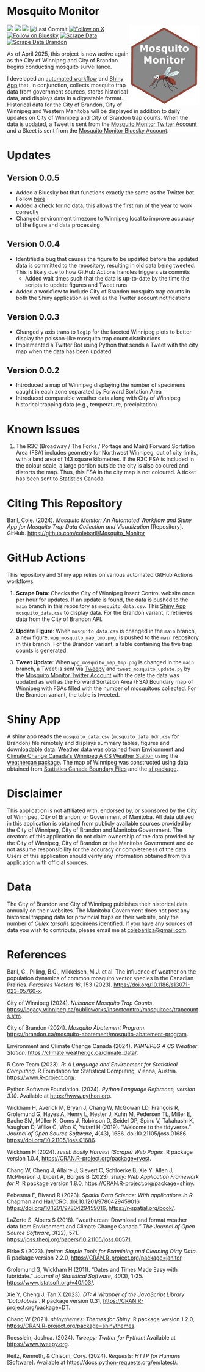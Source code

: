 # Mosquito Monitor  

<img src='mosquito_monitor_hexsticker.png' align="right" height="210" />

[![](https://img.shields.io/badge/Shiny-shinyapps.io-blue?style=flat&labelColor=white&logo=RStudio&logoColor=blue)](https://colewb.shinyapps.io/Mosquito_Monitor/) 
![](https://img.shields.io/badge/Status-Active-green) 
![](https://img.shields.io/badge/Version-0.0.5-orange)
![Last Commit](https://img.shields.io/github/last-commit/colebaril/Mosquito_Monitor)
[![Follow on X](https://img.shields.io/badge/X-Follow-blue?logo=x&logoColor=white)](https://twitter.com/mosquitomonitor)
[![Follow on Bluesky](https://img.shields.io/badge/Bluesky-Follow-blue?logo=bluesky)](https://bsky.app/profile/mosquitomonitor.bsky.social)
[![Scrape Data](https://github.com/colebaril/Mosquito_Monitor/actions/workflows/scrape_data.yaml/badge.svg)](https://github.com/colebaril/Mosquito_Monitor/actions/workflows/scrape_data.yaml)
[![Scrape Data Brandon](https://github.com/colebaril/Mosquito_Monitor/actions/workflows/scrape_data_bdn.yaml/badge.svg)](https://github.com/colebaril/Mosquito_Monitor/actions/workflows/scrape_data_bdn.yaml)

As of April 2025, this project is now active again as the City of Winnipeg and City of Brandon begins conducting mosquito surveillance. 

I developed an [automated workflow](https://github.com/colebaril/Mosquito_Monitor/blob/main/.github/workflows/) and [Shiny App](https://colewb.shinyapps.io/Mosquito_Monitor/) that, in conjunction, collects mosquito trap data from government sources, stores historical data, and displays data in a digestable format. Historical data for the City of Brandon, City of Winnipeg and Western Manitoba will be displayed in addition to daily updates on City of Winnipeg and City of Brandon trap counts. When the data is updated, a Tweet is sent from the [Mosquito Monitor Twitter Account](https://twitter.com/MosquitoMonitor) and a Skeet is sent from the [Mosquito Monitor Bluesky Account](https://bsky.app/profile/mosquitomonitor.bsky.social). 

# Updates

## Version 0.0.5

- Added a Bluesky bot that functions exactly the same as the Twitter bot. Follow [here](https://bsky.app/profile/mosquitomonitor.bsky.social)
- Added a check for no data; this allows the first run of the year to work correctly
- Changed environment timezone to Winnipeg local to improve accuracy of the figure and data processing

## Version 0.0.4

- Identified a bug that causes the figure to be updated before the updated data is committed to the repository, resulting in old data being tweeted. This is likely due to how GitHub Actions handles triggers via commits
   - Added wait times such that the data is up-to-date by the time the scripts to update figures and Tweet runs
- Added a workflow to include City of Brandon mosquito trap counts in both the Shiny application as well as the Twitter account notifications

## Version 0.0.3

- Changed y axis trans to `log1p` for the faceted Winnipeg plots to better display the poisson-like mosquito trap count distributions
- Implemented a Twitter Bot using Python that sends a Tweet with the city map when the data has been updated

## Version 0.0.2

- Introduced a map of Winnipeg displaying the number of specimens caught in each zone separated by Forward Sortation Area
- Introduced comparable weather data along with City of Winnipeg historical trapping data (e.g., temperature, precipitation)

# Known Issues

1. The R3C (Broadway / The Forks / Portage and Main) Forward Sortation Area (FSA) includes geometry for Northwest Winnipeg, out of city limits, with a land area of 143 square kilometres. If the R3C FSA is included in the colour scale, a large portion outside the city is also coloured and distorts the map. Thus, this FSA in the city map is not coloured. A ticket has been sent to Statistics Canada.

# Citing This Repository

Baril, Cole. (2024). _Mosquito Monitor: An Automated Workflow and Shiny App for Mosquito Trap Data Collection and Visualization_ [Repository]. GitHub. https://github.com/colebaril/Mosquito_Monitor

# GitHub Actions

This repository and Shiny app relies on various automated GitHub Actions workflows:

1. **Scrape Data**: Checks the City of Winnipeg Insect Control website once per hour for updates. If an update is found, the data is pushed to the `main` branch in this repository as `mosquito_data.csv`. This [Shiny App](https://colewb.shinyapps.io/Mosquito_Monitor/) `mosquito_data.csv` to display data. For the Brandon variant, it retrieves data from the City of Brandon API. 
   
2. **Update Figure**: When `mosquito_data.csv` is changed in the `main` branch, a new figure, `wpg_mosquito_map_tmp.png`, is pushed to the `main` repository in this branch. For the Brandon variant, a table containing the five trap counts is generated.
   
3. **Tweet Update**: When `wpg_mosquito_map_tmp.png` is changed in the `main` branch, a Tweet is sent via [Tweepy](https://www.tweepy.org/) and `tweet_mosquito_update.py` by the [Mosquito Monitor Twitter Account](https://twitter.com/MosquitoMonitor) with the date the data was updated as well as the Forward Sortation Area (FSA) Boundary map of Winnipeg with FSAs filled with the number of mosquitoes collected. For the Brandon variant, the table is tweeted.

# Shiny App 

A shiny app reads the `mosquito_data.csv` (`mosquito_data_bdn.csv` for Brandon) file remotely and displays summary tables, figures and downloadable data. Weather data was obtained from [Environment and Climate Change Canada's Winnipeg A CS Weather Station](https://climate.weather.gc.ca/climate_data/hourly_data_e.html?hlyRange=2013-12-10%7C2024-05-26&dlyRange=1996-10-01%7C2024-05-26&mlyRange=1996-10-01%7C2007-11-01&StationID=27174&Prov=MB&urlExtension=_e.html&searchType=stnName&optLimit=yearRange&StartYear=1840&EndYear=2024&selRowPerPage=25&Line=0&searchMethod=contains&Month=5&Day=26&txtStationName=Winnipeg&timeframe=1&Year=2024) using the [weathercan package](https://github.com/ropensci/weathercan). The map of Winnipeg was constructed using data obtained from [Statistics Canada Boundary Files](https://www12.statcan.gc.ca/census-recensement/2021/geo/sip-pis/boundary-limites/index2021-eng.cfm?Year=21) and the [sf package](https://cran.r-project.org/web/packages/sf/index.html). 

# Disclaimer

This application is not affiliated with, endorsed by, or sponsored by the City of Winnipeg, City of Brandon, or Government of Manitoba. All data utilized in this application is obtained from publicly available sources provided by the City of Winnipeg, City of Brandon and Manitoba Government. The creators of this application do not claim ownership of the data provided by the City of Winnipeg, City of Brandon or the Manitoba Government and do not assume responsibility for the accuracy or completeness of the data. Users of this application should verify any information obtained from this application with official sources.

# Data

The City of Brandon and City of Winnipeg publishes their historical data annually on their websites. The Manitoba Government does not post any historical trapping data for provincial traps on their website, only the number of *Culex tarsalis* specimens identified. If you have any sources of data you wish to contribute, please email me at colebarilca@gmail.com. 

# References 

Baril, C., Pilling, B.G., Mikkelsen, M.J. et al. The influence of weather on the population dynamics of common mosquito vector species in the Canadian Prairies. _Parasites Vectors 16_, 153 (2023). <https://doi.org/10.1186/s13071-023-05760-x>. 

City of Winnipeg (2024). _Nuisance Mosquito Trap Counts_. <https://legacy.winnipeg.ca/publicworks/insectcontrol/mosquitoes/trapcounts.stm>.

City of Brandon (2024). _Mosquito Abatement Program_. <https://brandon.ca/mosquito-abatement/mosquito-abatement-program>. 

Environment and Climate Change Canada (2024). _WINNIPEG A CS Weather Station_. <https://climate.weather.gc.ca/climate_data/>. 

R Core Team (2023). _R: A Language and Environment for Statistical Computing_. R Foundation for Statistical Computing, Vienna, Austria.
<https://www.R-project.org/>.

Python Software Foundation. (2024). _Python Language Reference, version 3.10_. Available at https://www.python.org.

Wickham H, Averick M, Bryan J, Chang W, McGowan LD, François R, Grolemund G, Hayes A, Henry L, Hester J, Kuhn M, Pedersen TL, Miller E, Bache
SM, Müller K, Ooms J, Robinson D, Seidel DP, Spinu V, Takahashi K, Vaughan D, Wilke C, Woo K, Yutani H (2019). “Welcome to the tidyverse.”
_Journal of Open Source Software_, *4*(43), 1686. doi:10.21105/joss.01686 <https://doi.org/10.21105/joss.01686>.

Wickham H (2024). _rvest: Easily Harvest (Scrape) Web Pages_. R package version 1.0.4, <https://CRAN.R-project.org/package=rvest>.

Chang W, Cheng J, Allaire J, Sievert C, Schloerke B, Xie Y, Allen J, McPherson J, Dipert A, Borges B (2023). _shiny: Web Application Framework
for R_. R package version 1.8.0, <https://CRAN.R-project.org/package=shiny>.

Pebesma E, Bivand R (2023). _Spatial Data Science: With applications in R_. Chapman and Hall/CRC. doi:10.1201/9780429459016
<https://doi.org/10.1201/9780429459016>, <https://r-spatial.org/book/>.

LaZerte S, Albers S (2018). “weathercan: Download and format weather data from Environment and Climate Change Canada.” _The Journal of Open Source Software_,
*3*(22), 571. <https://joss.theoj.org/papers/10.21105/joss.00571>.

Firke S (2023). _janitor: Simple Tools for Examining and Cleaning Dirty Data_. R package version 2.2.0,
<https://CRAN.R-project.org/package=janitor>.

Grolemund G, Wickham H (2011). “Dates and Times Made Easy with lubridate.” _Journal of Statistical Software_, *40*(3), 1-25.
<https://www.jstatsoft.org/v40/i03/>.

Xie Y, Cheng J, Tan X (2023). _DT: A Wrapper of the JavaScript Library 'DataTables'_. R package version 0.31,
<https://CRAN.R-project.org/package=DT>.

Chang W (2021). _shinythemes: Themes for Shiny_. R package version 1.2.0, <https://CRAN.R-project.org/package=shinythemes>.

Roesslein, Joshua. (2024). *Tweepy: Twitter for Python!* Available at https://www.tweepy.org.

Reitz, Kenneth, & Chisom, Cory. (2024). *Requests: HTTP for Humans* [Software]. Available at https://docs.python-requests.org/en/latest/.





